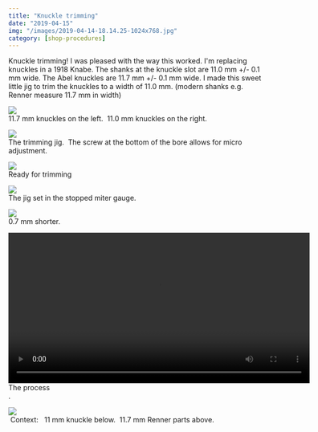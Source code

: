 ```yaml
---
title: "Knuckle trimming"
date: "2019-04-15"
img: "/images/2019-04-14-18.14.25-1024x768.jpg"
category: [shop-procedures]
---
```


Knuckle trimming! I was pleased with the way this worked. I'm replacing knuckles in a 1918 Knabe. The shanks at the knuckle slot are 11.0 mm +/- 0.1 mm wide. The Abel knuckles are 11.7 mm +/- 0.1 mm wide. I made this sweet little jig to trim the knuckles to a width of 11.0 mm. (modern shanks e.g. Renner measure 11.7 mm in width)



![](/images/2019-04-14-18.10.04-1024x768.jpg)<BR/>11.7 mm knuckles on the left.  11.0 mm knuckles on the right.


![](/images/2019-04-14-18.10.28-1024x768.jpg)<BR/>The trimming jig.  The screw at the bottom of the bore allows for micro adjustment.



![](/images/2019-04-14-18.10.57-1024x768.jpg)<BR/>Ready for trimming



![](/images/2019-04-14-18.14.25-1024x768.jpg)<BR/>The jig set in the stopped miter gauge.



![](/images/2019-04-14-18.15.51-1024x768.jpg)<BR/>0.7 mm shorter.


<video  width="600"  controls>
  <source src="/videos/knuckleTrimming.mp4" type="video/mp4">
  Your browser does not support the video tag.
</video><BR/>The process<BR/>.



![](/images/2019-04-14-19.07.23-1024x768.jpg)<BR/> Context:   11 mm knuckle below.  11.7 mm Renner parts above.
